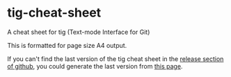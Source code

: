 tig-cheat-sheet
===============

A cheat sheet for tig (Text-mode Interface for Git)

This is formatted for page size A4 output.

If you can't find the last version of the tig cheat sheet in the [release section of github](/releases), 
you could generate the last version from [this page](http://rawgit.com/pmiossec/tig-cheat-sheet/master/generate.html).
